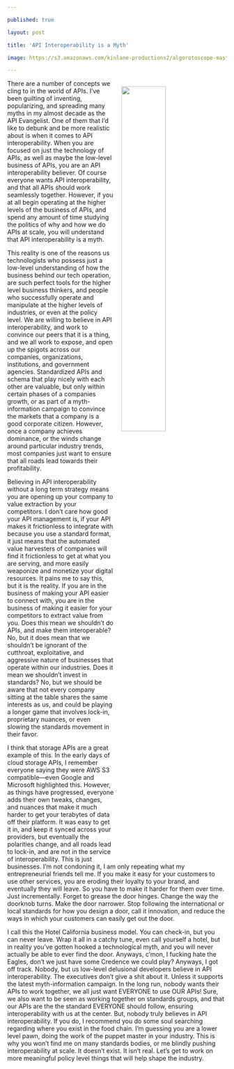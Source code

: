 ---
published: true
layout: post
title: 'API Interoperability is a Myth'
image: https://s3.amazonaws.com/kinlane-productions2/algorotoscope-master/san-francisco-city-bridge-sf-city-bridge-copper-circuit.jpg
---

<p><img src="https://s3.amazonaws.com/kinlane-productions2/algorotoscope-master/san-francisco-city-bridge-sf-city-bridge-copper-circuit.jpg" width="45%" align="right" style="padding: 15px;" />
There are a number of concepts we cling to in the world of APIs. I’ve been guilting of inventing, popularizing, and spreading many myths in my almost decade as the API Evangelist. One of them that I’d like to debunk and be more realistic about is when it comes to API interoperability. When you are focused on just the technology of APIs, as well as maybe the low-level business of APIs, you are an API interoperability believer. Of course everyone wants API interoperability, and that all APIs should work seamlessly together. However, if you at all begin operating at the higher levels of the business of APIs, and spend any amount of time studying the politics of why and how we do APIs at scale, you will understand that API interoperability is a myth.

<p>This reality is one of the reasons us technologists who possess just a low-level understanding of how the business behind our tech operation, are such perfect tools for the higher level business thinkers, and people who successfully operate and manipulate at the higher levels of industries, or even at the policy level. We are willing to believe in API interoperability, and work to convince our peers that it is a thing, and we all work to expose, and open up the spigots across our companies, organizations, institutions, and government agencies. Standardized APIs and schema that play nicely with each other are valuable, but only within certain phases of a companies growth, or as part of a myth-information campaign to convince the markets that a company is a good corporate citizen. However, once a company achieves dominance, or the winds change around particular industry trends, most companies just want to ensure that all roads lead towards their profitability.

<p>Believing in API interoperability without a long term strategy means you are opening up your company to value extraction by your competitors. I don’t care how good your API management is, if your API makes it frictionless to integrate with because you use a standard format, it just means that the automated value harvesters of companies will find it frictionless to get at what you are serving, and more easily weaponize and monetize your digital resources. It pains me to say this, but it is the reality. If you are in the business of making your API easier to connect with, you are in the business of making it easier for your competitors to extract value from you. Does this mean we shouldn’t do APIs, and make them interoperable? No, but it does mean that we shouldn’t be ignorant of the cutthroat, exploitative, and aggressive nature of businesses that operate within our industries. Does it mean we shouldn’t invest in standards? No, but we should be aware that not every company sitting at the table shares the same interests as us, and could be playing a longer game that involves lock-in, proprietary nuances, or even slowing the standards movement in their favor.

<p>I think that storage APIs are a great example of this. In the early days of cloud storage APIs, I remember everyone saying they were AWS S3 compatible—even Google and Microsoft highlighted this. However, as things have progressed, everyone adds their own tweaks, changes, and nuances that make it much harder to get your terabytes of data off their platform. It was easy to get it in, and keep it synced across your providers, but eventually the polarities change, and all roads lead to lock-in, and are not in the service of interoperability. This is just businesses. I’m not condoning it, I am only repeating what my entrepreneurial friends tell me. If you make it easy for your customers to use other services, you are eroding their loyalty to your brand, and eventually they will leave. So you have to make it harder for them over time. Just incrementally. Forget to grease the door hinges. Change the way the doorknob turns. Make the door narrower. Stop following the international or local standards for how you design a door, call it innovation, and reduce the ways in which your customers can easily get out the door.

<p>I call this the Hotel California business model. You can check-in, but you can never leave. Wrap it all in a catchy tune, even call yourself a hotel, but in reality you’ve gotten hooked a technological myth, and you will never actually be able to ever find the door. Anyways, c’mon, I fucking hate the Eagles, don’t we just have some Credence we could play? Anyways, I got off track. Nobody, but us low-level delusional developers believe in API interoperability. The executives don’t give a shit about it. Unless it supports the latest myth-information campaign. In the long run, nobody wants their APIs to work together, we all just want EVERYONE to use OUR APIs! Sure, we also want to be seen as working together on standards groups, and that our APIs are the the standard EVERYONE should follow, ensuring interoperability with us at the center. But, nobody truly believes in API interoperability. If you do, I recommend you do some soul searching regarding where you exist in the food chain. I’m guessing you are a lower level pawn, doing the work of the puppet master in your industry. This is why you won’t find me on many standards bodies, or me blindly pushing interoperability at scale. It doesn’t exist. It isn’t real. Let’s get to work on more meaningful policy level things that will help shape the industry.



